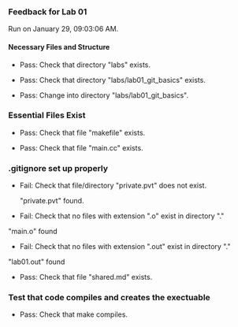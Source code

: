 ### Feedback for Lab 01

Run on January 29, 09:03:06 AM.


#### Necessary Files and Structure

+ Pass: Check that directory "labs" exists.

+ Pass: Check that directory "labs/lab01_git_basics" exists.

+ Pass: Change into directory "labs/lab01_git_basics".


### Essential Files Exist

+ Pass: Check that file "makefile" exists.

+ Pass: Check that file "main.cc" exists.


### .gitignore set up properly

+ Fail: Check that file/directory "private.pvt" does not exist.

     "private.pvt" found.

+ Fail: Check that no files with extension ".o" exist in directory "."

 "main.o" found

+ Fail: Check that no files with extension ".out" exist in directory "."

 "lab01.out" found

+ Pass: Check that file "shared.md" exists.


### Test that code compiles and creates the exectuable

+ Pass: Check that make compiles.



